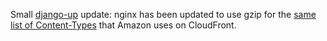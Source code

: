 <!-- slug: 2017/02/28/5 -->
<!-- published: 2017-02-28T22:05:48.048Z -->

Small [django-up](https://github.com/sesh/django-up) update: nginx has been updated to use gzip for the [same list of Content-Types](https://docs.aws.amazon.com/AmazonCloudFront/latest/DeveloperGuide/ServingCompressedFiles.html#compressed-content-cloudfront-file-types) that Amazon uses on CloudFront.